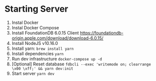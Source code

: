 # Starting Server

1) Instal Docker
2) Instal Docker Compose
3) Install FoundationDB 6.0.15 Client https://foundationdb-origin.apple.com/download/download-6.0.15/
4) Install NodeJS v10.16.0
5) Install yarn: `brew install yarn`
6) Install dependencies `yarn`
7) Run dev infrastructure `docker-compose up -d`
8) [Optional] Reset database `fdbcli --exec 'writemode on; clearrange \x00 \xff;' && yarn dev:init`
9) Start server `yarn dev`